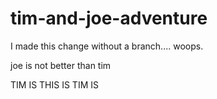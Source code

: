 # tim-and-joe-adventure

I made this change without a branch.... woops.

joe is not better than tim

TIM IS THIS IS TIM IS
